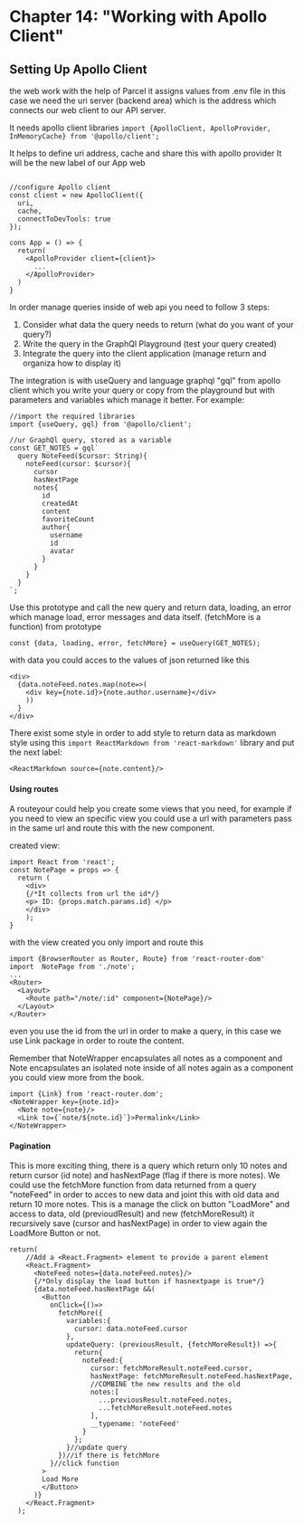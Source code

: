 

# Chapter 14: "Working with Apollo Client"

## Setting Up Apollo Client

the web work with the help of Parcel it assigns values from  .env file in this case we need the uri server (backend area) which is the address which connects our web client to our API server.

It needs apollo client libraries
```import {ApolloClient, ApolloProvider, InMemoryCache} from '@apollo/client';```

It helps to define uri address, cache and share this with apollo provider
It will be the new label of our App web

```

//configure Apollo client
const client = new ApolloClient({
  uri,
  cache,
  connectToDevTools: true
});

cons App = () => {
  return(
    <ApolloProvider client={client}>
      ...
    </ApolloProvider>
  )
}
```

In order manage queries inside of web api you need to follow 3 steps:

1. Consider what data the query needs to return (what do you want of your query?)
2. Write the query in the GraphQl Playground (test your query created)
3. Integrate the query into the client application (manage return and organiza how to display it)

The integration is with useQuery and language graphql "gql" from apollo client which you write your query or copy from the playground but with parameters and variables which manage it better. For example:

```
//import the required libraries
import {useQuery, gql} from '@apollo/client'; 

//ur GraphQl query, stored as a variable
const GET_NOTES = gql`
  query NoteFeed($cursor: String){
    noteFeed(cursor: $cursor){
      cursor
      hasNextPage
      notes{
        id
        createdAt
        content
        favoriteCount
        author{
          username
          id
          avatar
        }
      }
    }
  }
`;
```

Use this prototype and call the new query and return data, loading, an error which manage load, error messages and data itself. (fetchMore is a function) from prototype

```
const {data, loading, error, fetchMore} = useQuery(GET_NOTES);
```

with data you could acces to the values of json returned like this

```
<div>
  {data.noteFeed.notes.map(note=>(
    <div key={note.id}>{note.author.username}</div>
    ))
  }
</div>
```


There exist some style in order to add style to return data as markdown style using this ``` import ReactMarkdown from 'react-markdown' ``` library and put the next label:

```
<ReactMarkdown source={note.content}/>
```

#### Using routes

A routeyour  could help you create some views that you need, for example if you need to view an specific view you could use a url with parameters pass in the same url and route this with the new component.

created view:

```
import React from 'react';
const NotePage = props => {
  return (
    <div>
    {/*It collects from url the id*/}
    <p> ID: {props.match.params.id} </p>
    </div>
    );
}
```

with the view created you only import and route this

```
import {BrowserRouter as Router, Route} from 'react-router-dom'
import  NotePage from './note';
...
<Router>
  <Layout>
    <Route path="/note/:id" component={NotePage}/>
  </Layout>
</Router>
```

even you use the id from the url in order to make a query, in this case we use Link package in order to route the content.

Remember that NoteWrapper encapsulates all notes as a component
and Note encapsulates an isolated note inside of all notes again as a component you could view more from the book.

```
import {Link} from 'react-router.dom';
<NoteWrapper key={note.id}>
  <Note note={note}/>
  <Link to={`note/${note.id}`}>Permalink</Link>
</NoteWrapper>
```

#### Pagination

This is more exciting thing, there is a query which return only 10 notes and return cursor (id note) and hasNextPage (flag if there is more notes). We could use the fetchMore function from data returned from a query "noteFeed" in order to acces to new data and joint this with old data and return 10 more notes. This is a manage the click on button "LoadMore" and access to data, old (previoudResult) and new (fetchMoreResult)
it recursively save (cursor and hasNextPage) in order to view again the LoadMore Button or not.

```
return(
    //Add a <React.Fragment> element to provide a parent element
    <React.Fragment>
      <NoteFeed notes={data.noteFeed.notes}/>
      {/*Only display the load button if hasnextpage is true*/}
      {data.noteFeed.hasNextPage &&(
        <Button
          onClick={()=>
            fetchMore({
              variables:{
                cursor: data.noteFeed.cursor
              },
              updateQuery: (previousResult, {fetchMoreResult}) =>{
                return{
                  noteFeed:{
                    cursor: fetchMoreResult.noteFeed.cursor,
                    hasNextPage: fetchMoreResult.noteFeed.hasNextPage,
                    //COMBINE the new results and the old
                    notes:[
                      ...previousResult.noteFeed.notes,
                      ...fetchMoreResult.noteFeed.notes
                    ],
                    __typename: 'noteFeed'
                  }
                };
              }//update query
            })//if there is fetchMore
          }//click function
        >
        Load More
        </Button>
      )}
    </React.Fragment>
  );

```


